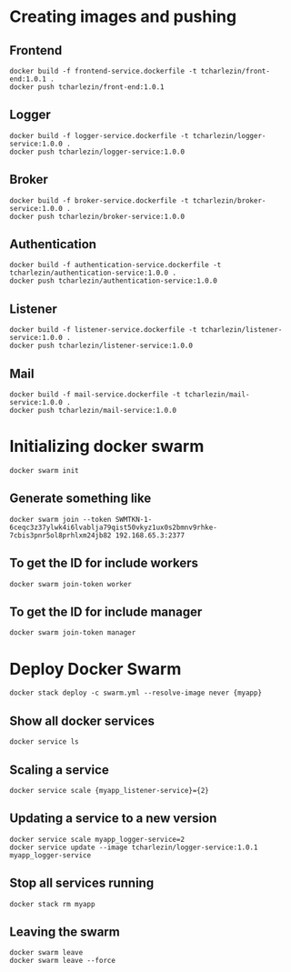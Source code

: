 # Creating images and pushing

## Frontend
```
docker build -f frontend-service.dockerfile -t tcharlezin/front-end:1.0.1 .
docker push tcharlezin/front-end:1.0.1
```

## Logger
```
docker build -f logger-service.dockerfile -t tcharlezin/logger-service:1.0.0 .
docker push tcharlezin/logger-service:1.0.0
```

## Broker
```
docker build -f broker-service.dockerfile -t tcharlezin/broker-service:1.0.0 .
docker push tcharlezin/broker-service:1.0.0
```

## Authentication
```
docker build -f authentication-service.dockerfile -t tcharlezin/authentication-service:1.0.0 .
docker push tcharlezin/authentication-service:1.0.0
```

## Listener
```
docker build -f listener-service.dockerfile -t tcharlezin/listener-service:1.0.0 .
docker push tcharlezin/listener-service:1.0.0
```

## Mail
```
docker build -f mail-service.dockerfile -t tcharlezin/mail-service:1.0.0 .
docker push tcharlezin/mail-service:1.0.0
```


# Initializing docker swarm
```
docker swarm init
```

## Generate something like
```
docker swarm join --token SWMTKN-1-6ceqc3z37ylwk4i6lvablja79qist50vkyz1ux0s2bmnv9rhke-7cbis3pnr5ol8prhlxm24jb82 192.168.65.3:2377
```

## To get the ID for include workers
```
docker swarm join-token worker
```

## To get the ID for include manager
```
docker swarm join-token manager
```

# Deploy Docker Swarm
```
docker stack deploy -c swarm.yml --resolve-image never {myapp}
```

## Show all docker services
```
docker service ls
```

## Scaling a service
```
docker service scale {myapp_listener-service}={2}
```

## Updating a service to a new version
```
docker service scale myapp_logger-service=2
docker service update --image tcharlezin/logger-service:1.0.1 myapp_logger-service
```

## Stop all services running
```
docker stack rm myapp
```

## Leaving the swarm
```
docker swarm leave
docker swarm leave --force
```